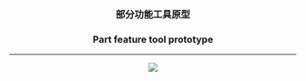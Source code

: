 ### <p align="center">部分功能工具原型</p>
### <p align="center">Part feature tool prototype</p>

------
<div align=center>
<img src="https://github.com/Gaoyifei1011/FileRenamer/assets/49179966/e90d7e3c-78ed-4810-898c-c7d364fcac71">
</div>